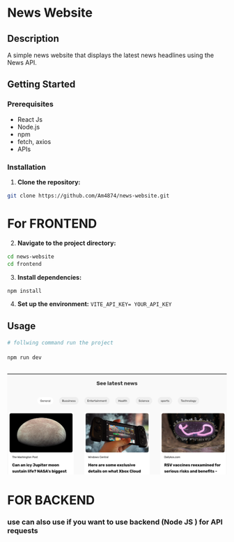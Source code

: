 # News Website

## Description
A simple news website that displays the latest news headlines using the News API.

## Getting Started

### Prerequisites
- React Js
- Node.js
- npm
- fetch, axios
- APIs

### Installation
1. **Clone the repository:**
```bash 
git clone https://github.com/Am4874/news-website.git
```

# For FRONTEND

2. **Navigate to the project directory:**
```bash 
cd news-website
cd frontend 
```
3. **Install dependencies:** 
```bash 
npm install 
```
4. **Set up the environment:** 
` VITE_API_KEY= YOUR_API_KEY  `

## Usage

```bash
# follwing command run the project

npm run dev

```

##  

![overview](./frontend/src/assets/Screenshot%20from%202024-10-13%2019-35-20.png)

# FOR BACKEND
### use can also use if you want to use backend (Node JS ) for API requests


